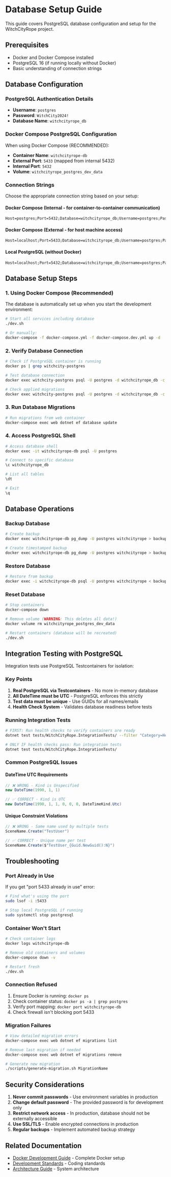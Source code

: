 # Database Setup Guide

This guide covers PostgreSQL database configuration and setup for the WitchCityRope project.

## Prerequisites

- Docker and Docker Compose installed
- PostgreSQL 16 (if running locally without Docker)
- Basic understanding of connection strings

## Database Configuration

### PostgreSQL Authentication Details

- **Username**: `postgres`
- **Password**: `WitchCity2024!`
- **Database Name**: `witchcityrope_db`

### Docker Compose PostgreSQL Configuration

When using Docker Compose (RECOMMENDED):

- **Container Name**: `witchcityrope-db`
- **External Port**: `5433` (mapped from internal 5432)
- **Internal Port**: `5432`
- **Volume**: `witchcityrope_postgres_dev_data`

### Connection Strings

Choose the appropriate connection string based on your setup:

#### Docker Compose (Internal - for container-to-container communication)
```
Host=postgres;Port=5432;Database=witchcityrope_db;Username=postgres;Password=WitchCity2024!
```

#### Docker Compose (External - for host machine access)
```
Host=localhost;Port=5433;Database=witchcityrope_db;Username=postgres;Password=WitchCity2024!
```

#### Local PostgreSQL (without Docker)
```
Host=localhost;Port=5432;Database=witchcityrope_db;Username=postgres;Password=WitchCity2024!
```

## Database Setup Steps

### 1. Using Docker Compose (Recommended)

The database is automatically set up when you start the development environment:

```bash
# Start all services including database
./dev.sh

# Or manually:
docker-compose -f docker-compose.yml -f docker-compose.dev.yml up -d
```

### 2. Verify Database Connection

```bash
# Check if PostgreSQL container is running
docker ps | grep witchcity-postgres

# Test database connection
docker exec witchcity-postgres psql -U postgres -d witchcityrope_db -c "SELECT 1;"

# Check applied migrations
docker exec witchcity-postgres psql -U postgres -d witchcityrope_db -c "SELECT table_name FROM information_schema.tables WHERE table_schema = 'public' OR table_schema = 'auth';"
```

### 3. Run Database Migrations

```bash
# Run migrations from web container
docker-compose exec web dotnet ef database update
```

### 4. Access PostgreSQL Shell

```bash
# Access database shell
docker exec -it witchcityrope-db psql -U postgres

# Connect to specific database
\c witchcityrope_db

# List all tables
\dt

# Exit
\q
```

## Database Operations

### Backup Database

```bash
# Create backup
docker exec witchcityrope-db pg_dump -U postgres witchcityrope > backup.sql

# Create timestamped backup
docker exec witchcityrope-db pg_dump -U postgres witchcityrope > backup_$(date +%Y%m%d_%H%M%S).sql
```

### Restore Database

```bash
# Restore from backup
docker exec -i witchcityrope-db psql -U postgres witchcityrope < backup.sql
```

### Reset Database

```bash
# Stop containers
docker-compose down

# Remove volume (WARNING: This deletes all data!)
docker volume rm witchcityrope_postgres_dev_data

# Restart containers (database will be recreated)
./dev.sh
```

## Integration Testing with PostgreSQL

Integration tests use PostgreSQL Testcontainers for isolation:

### Key Points

1. **Real PostgreSQL via Testcontainers** - No more in-memory database
2. **All DateTime must be UTC** - PostgreSQL enforces this strictly
3. **Test data must be unique** - Use GUIDs for all names/emails
4. **Health Check System** - Validates database readiness before tests

### Running Integration Tests

```bash
# FIRST: Run health checks to verify containers are ready
dotnet test tests/WitchCityRope.IntegrationTests/ --filter "Category=HealthCheck"

# ONLY IF health checks pass: Run integration tests
dotnet test tests/WitchCityRope.IntegrationTests/
```

### Common PostgreSQL Issues

#### DateTime UTC Requirements
```csharp
// ❌ WRONG - Kind is Unspecified
new DateTime(1990, 1, 1)

// ✅ CORRECT - Kind is UTC
new DateTime(1990, 1, 1, 0, 0, 0, DateTimeKind.Utc)
```

#### Unique Constraint Violations
```csharp
// ❌ WRONG - Same name used by multiple tests
SceneName.Create("TestUser")

// ✅ CORRECT - Unique name per test
SceneName.Create($"TestUser_{Guid.NewGuid():N}")
```

## Troubleshooting

### Port Already in Use

If you get "port 5433 already in use" error:

```bash
# Find what's using the port
sudo lsof -i :5433

# Stop local PostgreSQL if running
sudo systemctl stop postgresql
```

### Container Won't Start

```bash
# Check container logs
docker logs witchcityrope-db

# Remove old containers and volumes
docker-compose down -v

# Restart fresh
./dev.sh
```

### Connection Refused

1. Ensure Docker is running: `docker ps`
2. Check container status: `docker ps -a | grep postgres`
3. Verify port mapping: `docker port witchcityrope-db`
4. Check firewall isn't blocking port 5433

### Migration Failures

```bash
# View detailed migration errors
docker-compose exec web dotnet ef migrations list

# Remove last migration if needed
docker-compose exec web dotnet ef migrations remove

# Generate new migration
./scripts/generate-migration.sh MigrationName
```

## Security Considerations

1. **Never commit passwords** - Use environment variables in production
2. **Change default password** - The provided password is for development only
3. **Restrict network access** - In production, database should not be externally accessible
4. **Use SSL/TLS** - Enable encrypted connections in production
5. **Regular backups** - Implement automated backup strategy

## Related Documentation

- [Docker Development Guide](./docker-development.md) - Complete Docker setup
- [Development Standards](../standards-processes/development-standards.md) - Coding standards
- [Architecture Guide](../../ARCHITECTURE.md) - System architecture
